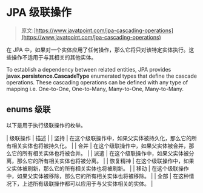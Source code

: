 # JPA 级联操作

> 原文:[https://www.javatpoint.com/jpa-cascading-operations](https://www.javatpoint.com/jpa-cascading-operations)

在 JPA 中，如果对一个实体应用了任何操作，那么它将只对该特定实体执行。这些操作不适用于与其相关的其他实体。

To establish a dependency between related entities, JPA provides **javax.persistence.CascadeType** enumerated types that define the cascade operations. These cascading operations can be defined with any type of mapping i.e. One-to-One, One-to-Many, Many-to-One, Many-to-Many.

## enums 级联

以下是用于执行级联操作的枚举。

| 级联操作 | 描述 |
| 坚持 | 在这个级联操作中，如果父实体被持久化，那么它的所有相关实体也将被持久化。 |
| 合并 | 在这个级联操作中，如果父实体被合并，那么它的所有相关实体也将被合并。 |
| 派遣 | 在这个级联操作中，如果父实体被分离，那么它的所有相关实体也将被分离。 |
| 恢复精神 | 在这个级联操作中，如果父实体被刷新，那么它的所有相关实体也将被刷新。 |
| 移动 | 在这个级联操作中，如果父实体被移除，那么它的所有相关实体也将被移除。 |
| 全部 | 在这种情况下，上述所有级联操作都可以应用于与父实体相关的实体。 |